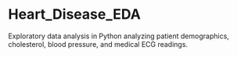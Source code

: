 # Heart_Disease_EDA
Exploratory data analysis in Python analyzing patient demographics, cholesterol, blood pressure, and medical ECG readings.
